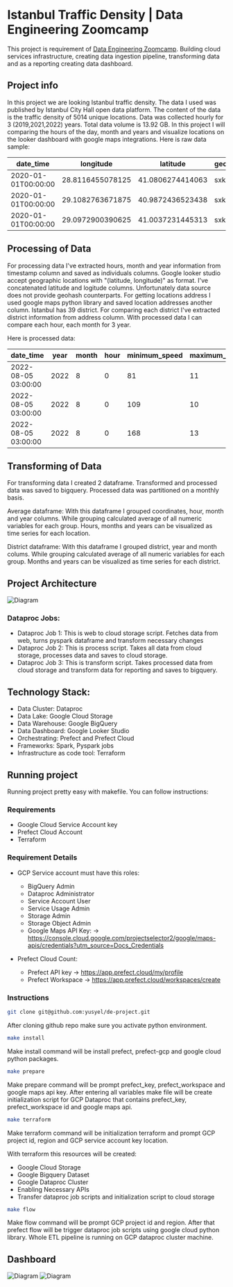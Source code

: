 # Istanbul Traffic Density | Data Engineering Zoomcamp

This project is requirement of [Data Engineering Zoomcamp](https://github.com/DataTalksClub/data-engineering-zoomcamp). Building cloud services infrastructure, creating data ingestion pipeline, transforming data and as a reporting creating data dashboard.

## Project info

In this project we are looking Istanbul traffic density. The data I used was published by Istanbul City Hall open data platform. The content of the data is the traffic density of 5014 unique locations. Data was collected hourly for 3 (2019,2021,2022) years. Total data volume is 13.92 GB. In this project I will comparing the hours of the day, month and years and visualize locations on the looker dashboard with google maps integrations.
Here is raw data sample:

| date_time 	    | longitude 	 | latitude 	  | geohash 	| minimum_speed 	| maximum_speed 	| average_speed 	| number_of_vehicles 	|
|-----------	    |-----------	 |----------	  |---------	|---------------	|---------------	|---------------	|--------------------	|
|2020-01-01T00:00:00|28.8116455078125|41.0806274414063|sxk3xw      	|134              	|18               	|81               	|132                    |
|2020-01-01T00:00:00|29.1082763671875|40.9872436523438|sxk9nm     	|143             	|10               	|73               	|162                    |
|2020-01-01T00:00:00|29.0972900390625|41.0037231445313|sxk9q0   	|128              	|6               	|50               	|110                    |


## Processing of Data

For processing data I've extracted hours, month  and year information from timestamp column and saved as individuals columns. Google looker studio accept geographic locations with "(latitude, longitude)" as format. I've concatenated latitude and logitude columns. Unfortunately data source does not provide geohash counterparts. For getting locations address I used google maps python library and saved location addresses another column. Istanbul has 39 district. For comparing each district I've extracted district information from address column. With processed data I can compare each hour, each month for 3 year.

Here is processed data:



|          date_time|year|month|hour|minimum_speed|maximum_speed|average_speed|number_of_vehicles|            district|geohash|         coordinates|            location|
|-------------------|----|-----|----|-------------|-------------|-------------|------------------|--------------------|-------|--------------------|--------------------|
|2022-08-05 03:00:00|2022|    8|   0|           81|           11|           41|                28|Eyüpsultan/İstanb...| sxk9d3|41.05316162109376...|Eyüp Merkez, 3405...|
|2022-08-05 03:00:00|2022|    8|   0|          109|           10|           65|                89|Üsküdar/İstanbul,...| sxk9m6|41.01470947265625...|Küçük Çamlıca, Çi...|
|2022-08-05 03:00:00|2022|    8|   0|          168|           13|           68|               245|Esenyurt/İstanbul...| sxk3s9|41.05316162109376...|Ardıçlı Mh., Yase...|

## Transforming of Data

For transforming data I created 2 dataframe. Transformed and processed data was saved to bigquery. Processed data was partitioned on a monthly basis.

Average dataframe: With this dataframe I grouped coordinates, hour, month and year columns. While grouping calculated average of all numeric variables for each group. Hours, months and years can be visualized as time series for each location.

District dataframe: With this dataframe I grouped district, year and month colums. While grouping calculated average of all numeric variables for each group. Months and years can be visualized as time series for each district.

## Project Architecture
![Diagram](./img/diagram.png)

### Dataproc Jobs:

* Dataproc Job 1: This is web to cloud storage script. Fetches data from web, turns pyspark dataframe and transform necessary changes
* Dataproc Job 2: This is process script. Takes all data from cloud storage, processes data and saves to cloud storage.
* Dataproc Job 3: This is transform script. Takes processed data from cloud storage and transform data for reporting and saves to bigquery.

## Technology Stack:

* Data Cluster: Dataproc
* Data Lake: Google Cloud Storage
* Data Warehouse: Google BigQuery
* Data Dashboard: Google Looker Studio
* Orchestrating: Prefect and Prefect Cloud
* Frameworks: Spark, Pyspark jobs
* Infrastructure as code tool: Terraform

## Running project

Running project pretty easy with makefile. You can follow instructions:

### Requirements
- Google Cloud Service Account key
- Prefect Cloud Account
- Terraform
### Requirement Details
* GCP Service account must have this roles:
    - BigQuery Admin
    - Dataproc Administrator
    - Service Account User
    - Service Usage Admin
    - Storage Admin
    - Storage Object Admin
    - Google Maps API Key: -> https://console.cloud.google.com/projectselector2/google/maps-apis/credentials?utm_source=Docs_Credentials

* Prefect Cloud Count:
    - Prefect API key -> https://app.prefect.cloud/my/profile
    - Prefect Workspace -> https://app.prefect.cloud/workspaces/create



### Instructions
```bash
git clone git@github.com:yusyel/de-project.git
```

After cloning github repo make sure you activate python environment.

```bash
make install
```
Make install command will be install prefect, prefect-gcp and google cloud  python packages.

```bash
make prepare
```
Make prepare command will be prompt prefect_key, prefect_workspace and google maps api key. After entering all variables make file will be create initialization script for GCP Dataproc that contains prefect_key, prefect_workspace id and google maps api.

```bash
make terraform
```
Make terraform command  will be initialization terraform and prompt GCP project id,  region and GCP service account key location.

With terraform this resources will be created:

* Google Cloud Storage
* Google Bigquery Dataset
* Google Dataproc Cluster
* Enabling Necessary APIs
* Transfer dataproc job scripts and initialization script to cloud storage


```bash
make flow
```
Make flow command will be prompt GCP project id and region. After that prefect flow will be trigger dataproc job scripts using google cloud python library. Whole ETL pipeline is running on GCP dataproc cluster machine.

## Dashboard


![Diagram](./img/dashboard1.png)
![Diagram](./img/dashboard2.png)
